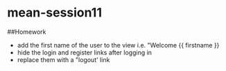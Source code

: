 # mean-session11

##Homework
* add the first name of the user to the view i.e. "Welcome {{ firstname }}
* hide the login and register links after logging in 
* replace them with a "logout' link
